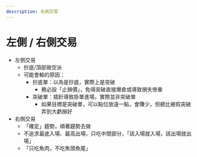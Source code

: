```yaml
---
description: 右側交易ˋ
---
```


# 左側 / 右側交易

* 左側交易
  * 抄底/頂部做空派
  * 可能會輸的原因：
    * 抄底單：以為是抄底，實際上是突破
      * 務必設「止損價」，免得突破直接爆倉或導致損失慘重
    * 突破單：插針導致掛單進場，實際並非突破單
      * 如果目標是突破單，可以點位放遠一點，會賺少，但總比被假突破弄到大虧損好
* 右側交易
  * 「確定」趨勢，順著趨勢去做
  * 不追求最底入場、最高出場，只吃中間部分，「該入場就入場，該出場就出場」
  * 「只吃魚肉，不吃魚頭魚尾」

